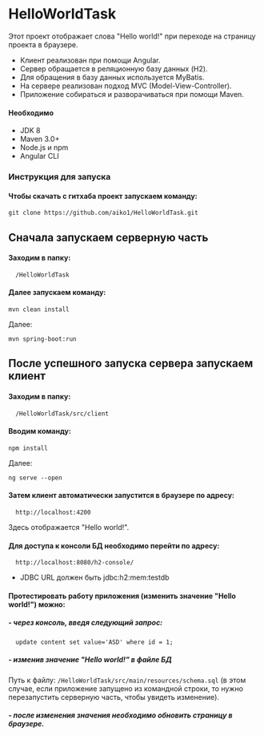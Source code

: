 # HelloWorldTask

Этот проект отображает слова "Hello world!" при переходе на страницу проекта в браузере.
- Клиент реализован при помощи Angular.
- Сервер обращается в реляционную базу данных (H2).
- Для обращения в базу данных используется MyBatis.
- На сервере реализован подход MVC (Model-View-Controller).
- Приложение собираться и разворачиваться при помощи Maven.

#### Необходимо

- JDK 8
- Maven 3.0+
- Node.js и npm
- Angular CLI

### Инструкция для запуска

#### Чтобы скачать с гитхаба проект запускаем команду:

```
git clone https://github.com/aiko1/HelloWorldTask.git
```

## Сначала запускаем серверную часть

#### Заходим в папку:

      /HelloWorldTask
      
#### Далее запускаем команду:   

```
mvn clean install
```
Далее:
```
mvn spring-boot:run
```
   
## После успешного запуска сервера запускаем клиент

#### Заходим в папку:

      /HelloWorldTask/src/client
      
#### Вводим команду:   

```
npm install
```
Далее:
```
ng serve --open
```
#### Затем клиент автоматически запустится в браузере по адресу:

      http://localhost:4200
Здесь отображается "Hello world!".
   
#### Для доступа к консоли БД необходимо перейти по адресу:
      http://localhost:8080/h2-console/
- JDBC URL должен быть jdbc:h2:mem:testdb

#### Протестировать работу приложения (изменить значение "Hello world!") можно:
##### - через консоль, введя следующий запрос:
          
      update content set value='ASD' where id = 1;
          
##### - изменив значение "Hello world!" в файле БД 
Путь к файлу: `/HelloWorldTask/src/main/resources/schema.sql` (в этом случае, если приложение запущено из командной строки, то нужно перезапустить серверную часть, чтобы увидеть изменение).
##### - после изменения значения необходимо обновить страницу в браузере.
